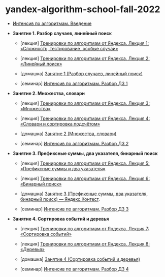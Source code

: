 # yandex-algorithm-school-fall-2022

- [Интенсив по алгоритмам. Введение](https://www.youtube.com/watch?v=KXZhSizvig4)

- **Занятие 1. Разбор случаев, линейный поиск**
  
  * [лекция] [Тренировки по алгоритмам от Яндекса. Лекция 1: «Сложность, тестирование, особые случаи» ](https://www.youtube.com/watch?v=QLhqYNsPIVo&list=PL6Wui14DvQPySdPv5NUqV3i8sDbHkCKC5&index=1)
  
  * [лекция] [Тренировки по алгоритмам от Яндекса. Лекция 2: «Линейный поиск»](https://www.youtube.com/watch?v=SKwB41FrGgU&list=PL6Wui14DvQPySdPv5NUqV3i8sDbHkCKC5&index=2)
  
  * [домашка] [Занятие 1 (Разбор случаев, линейный поиск)](https://contest.yandex.ru/contest/39359/enter/)
  
  * [семинар] [Интенсив по алгоритмам. Разбор ДЗ 1](https://youtu.be/aJs9TQOadfA)

- **Занятие 2. Множества, словари**
  
  * [лекция] [Тренировки по алгоритмам от Яндекса. Лекция 3: «Множества»](https://www.youtube.com/watch?v=PUpmV2ieIHA&list=PL6Wui14DvQPySdPv5NUqV3i8sDbHkCKC5&index=3)
  
  * [лекция] [Тренировки по алгоритмам от Яндекса. Лекция 4: «Словари и сортировка подсчётом»](https://www.youtube.com/watch?v=Nb5mW1yWVSs&list=PL6Wui14DvQPySdPv5NUqV3i8sDbHkCKC5&index=4)
  
  * [домашка] [Занятие 2 (Множества, словари)](https://contest.yandex.ru/contest/39714/enter/)
  
  * [семинар] [Интенсив по алгоритмам. Разбор ДЗ 2](https://youtu.be/BjIrSQAMzr0)

- **Занятие 3. Префиксные суммы, два указателя, бинарный поиск**
  
  * [лекция] [Тренировки по алгоритмам от Яндекса. Лекция 5: «Префиксные суммы и два указателя»](https://www.youtube.com/watch?v=de28y8Dcvkg&list=PL6Wui14DvQPySdPv5NUqV3i8sDbHkCKC5&index=6)
  
  * [лекция] [Тренировки по алгоритмам от Яндекса. Лекция 6: «Бинарный поиск»](https://www.youtube.com/watch?v=YENpZexHfuk&list=PL6Wui14DvQPySdPv5NUqV3i8sDbHkCKC5&index=7)
  
  * [домашка] [Занятие 3 (Префиксные суммы, два указателя, бинарный поиск) — Яндекс.Контест](https://contest.yandex.ru/contest/40146/enter/?nc=jmPfam6E).
  
  * [семинар] [Интенсив по алгоритмам. Разбор ДЗ 3](https://youtu.be/J9LUtUbMRpk)

- **Занятие 4. Сортировка событий и деревья**
  
  * [лекция] [Тренировки по алгоритмам от Яндекса. Лекция 7: «Сортировка событий»](https://www.youtube.com/watch?v=hGixDBO-p6Q&list=PL6Wui14DvQPySdPv5NUqV3i8sDbHkCKC5&index=9)
  
  * [лекция] [Тренировки по алгоритмам от Яндекса. Лекция 8: «Деревья» ](https://www.youtube.com/watch?v=lEJzqHgyels&list=PL6Wui14DvQPySdPv5NUqV3i8sDbHkCKC5&index=10)
  
  * [домашка] [Занятие 4 (Сортировка событий и деревья)](https://contest.yandex.ru/contest/40183)
  
  * [семинар] [Интенсив по алгоритмам. Разбор ДЗ 4](https://youtu.be/coZrFBPnFco)